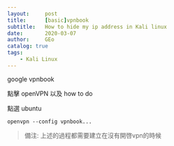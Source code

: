 ```yaml
---
layout:     post
title:      [basic]vpnbook 
subtitle:   How to hide my ip address in Kali linux
date:       2020-03-07
author:     GEo
catalog: true
tags:
    - Kali Linux
---
```


google vpnbook

點擊 openVPN 以及 how to do 

點選 ubuntu

```openvpn --config vpnbook... ```

> 備注: 上述的過程都需要建立在沒有開啓vpn的時候